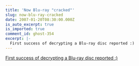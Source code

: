 ```yaml
---
title: 'Now Blu-ray "cracked"'
slug: now-blu-ray-cracked
date: 2007-01-20T08:30:00.000Z
is_auto_excerpt: true
is_imported: true
comment_id: ghost-354
excerpt: |-
  First success of decrypting a Blu-ray disc reported :)
---
```


[First success of decrypting a Blu-ray disc reported :)](http://forum.doom9.org/showthread.php?p=939873#post939873)
